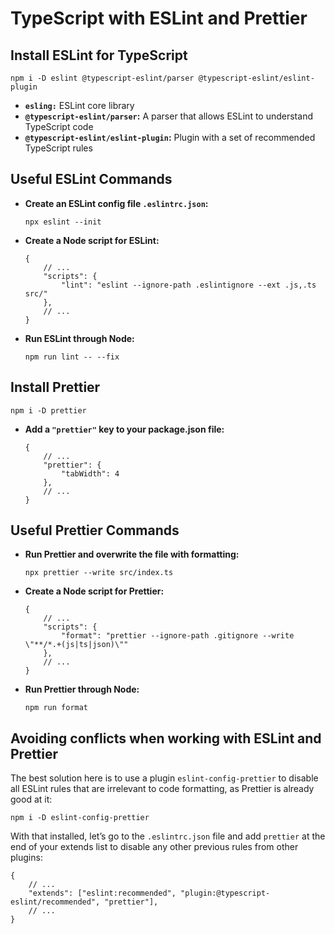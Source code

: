 # TypeScript with ESLint and Prettier

## Install ESLint for TypeScript

```
npm i -D eslint @typescript-eslint/parser @typescript-eslint/eslint-plugin
```

-   **`esling:`** ESLint core library
-   **`@typescript-eslint/parser`:** A parser that allows ESLint to understand TypeScript code
-   **`@typescript-eslint/eslint-plugin`:** Plugin with a set of recommended TypeScript rules

## Useful ESLint Commands

-   **Create an ESLint config file `.eslintrc.json`:**
    ```
    npx eslint --init
    ```
-   **Create a Node script for ESLint:**
    ```
    {
        // ...
        "scripts": {
            "lint": "eslint --ignore-path .eslintignore --ext .js,.ts src/"
        },
        // ...
    }
    ```
-   **Run ESLint through Node:**
    ```
    npm run lint -- --fix
    ```

## Install Prettier

```
npm i -D prettier
```

-   **Add a `"prettier"` key to your package.json file:**
    ```
    {
        // ...
        "prettier": {
            "tabWidth": 4
        },
        // ...
    }
    ```

## Useful Prettier Commands

-   **Run Prettier and overwrite the file with formatting:**

    ```
    npx prettier --write src/index.ts
    ```

-   **Create a Node script for Prettier:**
    ```
    {
        // ...
        "scripts": {
            "format": "prettier --ignore-path .gitignore --write \"**/*.+(js|ts|json)\""
        },
        // ...
    }
    ```
-   **Run Prettier through Node:**
    ```
    npm run format
    ```

## Avoiding conflicts when working with ESLint and Prettier

The best solution here is to use a plugin `eslint-config-prettier` to disable all ESLint rules
that are irrelevant to code formatting, as Prettier is already good at it:

```
npm i -D eslint-config-prettier
```

With that installed, let’s go to the `.eslintrc.json` file and add `prettier` at the end of your
extends list to disable any other previous rules from other plugins:

```
{
    // ...
    "extends": ["eslint:recommended", "plugin:@typescript-eslint/recommended", "prettier"],
    // ...
}
```

